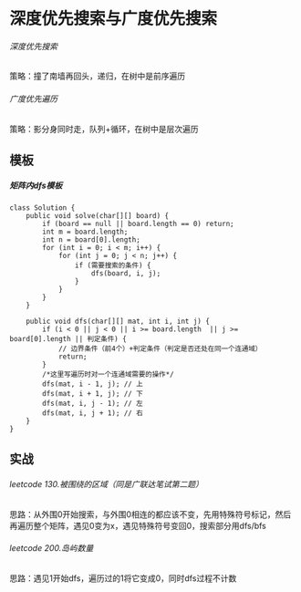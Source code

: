 # 深度优先搜索与广度优先搜索
###### 深度优先搜索
策略：撞了南墙再回头，递归，在树中是前序遍历

###### 广度优先遍历
策略：影分身同时走，队列+循环，在树中是层次遍历

## 模板
##### 矩阵内dfs模板

    class Solution {
        public void solve(char[][] board) {
            if (board == null || board.length == 0) return;
            int m = board.length;
            int n = board[0].length;
            for (int i = 0; i < m; i++) {
                for (int j = 0; j < n; j++) {
                    if (需要搜索的条件) {
                        dfs(board, i, j);
                    }
                }
            }
        }

        public void dfs(char[][] mat, int i, int j) {
            if (i < 0 || j < 0 || i >= board.length  || j >= board[0].length || 判定条件) {
                // 边界条件（前4个）+判定条件（判定是否还处在同一个连通域）
                return;
            }
            /*这里写遍历时对一个连通域需要的操作*/
            dfs(mat, i - 1, j); // 上
            dfs(mat, i + 1, j); // 下
            dfs(mat, i, j - 1); // 左
            dfs(mat, i, j + 1); // 右
        }
    }


## 实战
###### leetcode 130.被围绕的区域（同是广联达笔试第二题）
思路：从外围0开始搜索，与外围0相连的都应该不变，先用特殊符号标记，然后再遍历整个矩阵，遇见0变为x，遇见特殊符号变回0，搜索部分用dfs/bfs

###### leetcode 200.岛屿数量
思路：遇见1开始dfs，遍历过的1将它变成0，同时dfs过程不计数
